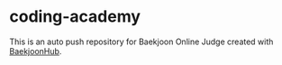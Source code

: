 # coding-academy
This is an auto push repository for Baekjoon Online Judge created with [BaekjoonHub](https://github.com/BaekjoonHub/BaekjoonHub).
